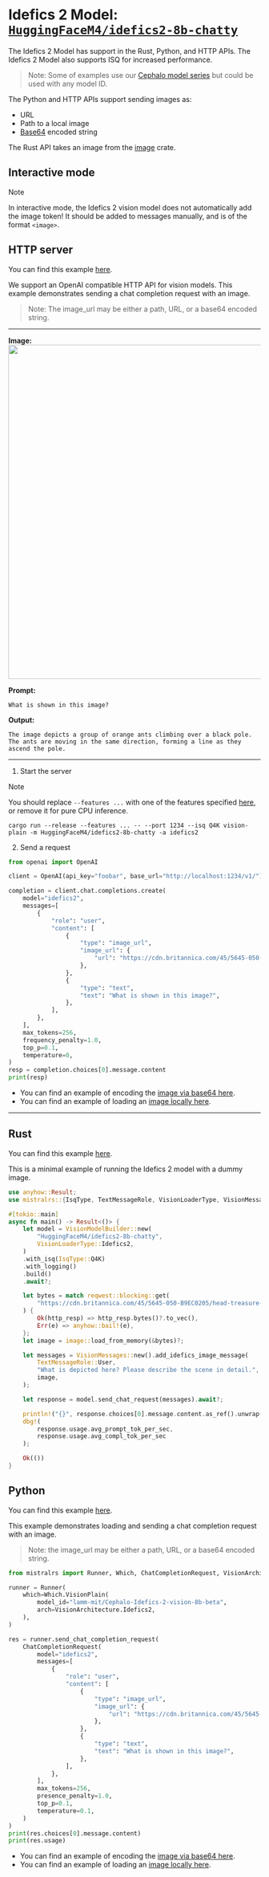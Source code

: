 # Idefics 2 Model: [`HuggingFaceM4/idefics2-8b-chatty`](https://huggingface.co/HuggingFaceM4/idefics2-8b-chatty)

The Idefics 2 Model has support in the Rust, Python, and HTTP APIs. The Idefics 2 Model also supports ISQ for increased performance. 

> Note: Some of examples use our [Cephalo model series](https://huggingface.co/collections/lamm-mit/cephalo-664f3342267c4890d2f46b33) but could be used with any model ID.

The Python and HTTP APIs support sending images as:
- URL
- Path to a local image
- [Base64](https://en.wikipedia.org/wiki/Base64) encoded string

The Rust API takes an image from the [image](https://docs.rs/image/latest/image/index.html) crate.

## Interactive mode

> [!NOTE]
> In interactive mode, the Idefics 2 vision model does not automatically add the image token!
> It should be added to messages manually, and is of the format `<image>`.

## HTTP server
You can find this example [here](../examples/server/idefics2.py).

We support an OpenAI compatible HTTP API for vision models. This example demonstrates sending a chat completion request with an image.

> Note: The image_url may be either a path, URL, or a base64 encoded string.

---

**Image:**
<img src="https://cdn.britannica.com/45/5645-050-B9EC0205/head-treasure-flower-disk-flowers-inflorescence-ray.jpg" width = "1000" height = "666">

**Prompt:**
```
What is shown in this image?
```

**Output:**
```
The image depicts a group of orange ants climbing over a black pole. The ants are moving in the same direction, forming a line as they ascend the pole.
```

---

1) Start the server

> [!NOTE]
> You should replace `--features ...` with one of the features specified [here](../README.md#supported-accelerators), or remove it for pure CPU inference.

```
cargo run --release --features ... -- --port 1234 --isq Q4K vision-plain -m HuggingFaceM4/idefics2-8b-chatty -a idefics2
```

2) Send a request

```py
from openai import OpenAI

client = OpenAI(api_key="foobar", base_url="http://localhost:1234/v1/")

completion = client.chat.completions.create(
    model="idefics2",
    messages=[
        {
            "role": "user",
            "content": [
                {
                    "type": "image_url",
                    "image_url": {
                        "url": "https://cdn.britannica.com/45/5645-050-B9EC0205/head-treasure-flower-disk-flowers-inflorescence-ray.jpg"
                    },
                },
                {
                    "type": "text",
                    "text": "What is shown in this image?",
                },
            ],
        },
    ],
    max_tokens=256,
    frequency_penalty=1.0,
    top_p=0.1,
    temperature=0,
)
resp = completion.choices[0].message.content
print(resp)
```

- You can find an example of encoding the [image via base64 here](../examples/server/phi3v_base64.py).
- You can find an example of loading an [image locally here](../examples/server/phi3v_local_img.py).

---

## Rust
You can find this example [here](../mistralrs/examples/idefics2/main.rs).

This is a minimal example of running the Idefics 2 model with a dummy image.

```rust
use anyhow::Result;
use mistralrs::{IsqType, TextMessageRole, VisionLoaderType, VisionMessages, VisionModelBuilder};

#[tokio::main]
async fn main() -> Result<()> {
    let model = VisionModelBuilder::new(
        "HuggingFaceM4/idefics2-8b-chatty",
        VisionLoaderType::Idefics2,
    )
    .with_isq(IsqType::Q4K)
    .with_logging()
    .build()
    .await?;

    let bytes = match reqwest::blocking::get(
        "https://cdn.britannica.com/45/5645-050-B9EC0205/head-treasure-flower-disk-flowers-inflorescence-ray.jpg",
    ) {
        Ok(http_resp) => http_resp.bytes()?.to_vec(),
        Err(e) => anyhow::bail!(e),
    };
    let image = image::load_from_memory(&bytes)?;

    let messages = VisionMessages::new().add_idefics_image_message(
        TextMessageRole::User,
        "What is depicted here? Please describe the scene in detail.",
        image,
    );

    let response = model.send_chat_request(messages).await?;

    println!("{}", response.choices[0].message.content.as_ref().unwrap());
    dbg!(
        response.usage.avg_prompt_tok_per_sec,
        response.usage.avg_compl_tok_per_sec
    );

    Ok(())
}

```

## Python
You can find this example [here](../examples/python/phi3v.py).

This example demonstrates loading and sending a chat completion request with an image.

> Note: the image_url may be either a path, URL, or a base64 encoded string.

```py
from mistralrs import Runner, Which, ChatCompletionRequest, VisionArchitecture

runner = Runner(
    which=Which.VisionPlain(
        model_id="lamm-mit/Cephalo-Idefics-2-vision-8b-beta",
        arch=VisionArchitecture.Idefics2,
    ),
)

res = runner.send_chat_completion_request(
    ChatCompletionRequest(
        model="idefics2",
        messages=[
            {
                "role": "user",
                "content": [
                    {
                        "type": "image_url",
                        "image_url": {
                            "url": "https://cdn.britannica.com/45/5645-050-B9EC0205/head-treasure-flower-disk-flowers-inflorescence-ray.jpg"
                        },
                    },
                    {
                        "type": "text",
                        "text": "What is shown in this image?",
                    },
                ],
            },
        ],
        max_tokens=256,
        presence_penalty=1.0,
        top_p=0.1,
        temperature=0.1,
    )
)
print(res.choices[0].message.content)
print(res.usage)
```

- You can find an example of encoding the [image via base64 here](../examples/python/phi3v_base64.py).
- You can find an example of loading an [image locally here](../examples/python/phi3v_local_img.py).